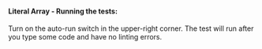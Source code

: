 #### Literal Array - Running the tests:
Turn on the auto-run switch in the upper-right corner. The test will run after you type some code and have no linting errors.
